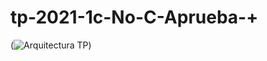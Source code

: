 # tp-2021-1c-No-C-Aprueba-+

(![Arquitectura TP](https://user-images.githubusercontent.com/49170861/115929112-9a259480-a45d-11eb-854d-e409a32410a9.jpg))
